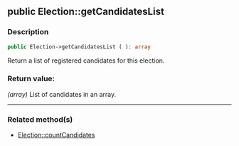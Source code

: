 ## public Election::getCandidatesList

### Description    

```php
public Election->getCandidatesList ( ): array
```

Return a list of registered candidates for this election.
    

### Return value:   

*(array)* List of candidates in an array.


---------------------------------------

### Related method(s)      

* [Election::countCandidates](../Election%20Class/public%20Election--countCandidates.md)    
